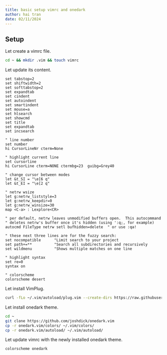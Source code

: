 ```yaml
---
title: basic setup vimrc and onedark
author: hai tran
date: 02/11/2024
---
```


## Setup 

Let create a vimrc file. 

```bash
cd ~ && mkdir .vim && touch vimrc 
```

Let update its content. 

```vimrc
set tabstop=2
set shiftwidth=2
set softtabstop=2
set expandtab
set cindent
set autoindent
set smartindent
set mouse=a
set hlsearch
set showcmd
set title
set expandtab
set incsearch

" line number
set number
hi CursorLineNr cterm=None

" highlight current line
set cursorline
hi CursorLine cterm=NONE ctermbg=23  guibg=Grey40

" change cursor between modes
let &t_SI = "\e[6 q"
let &t_EI = "\e[2 q"

" netrw wsize
let g:netrw_liststyle=3
let g:netrw_keepdir=0
let g:netrw_winsize=30
map <C-a> : Lexplore<CR>

" per default, netrw leaves unmodified buffers open.  This autocommand
" deletes netrw's buffer once it's hidden (using ':q;, for example)
autocmd FileType netrw setl bufhidden=delete  " or use :qa!

" these next three lines are for the fuzzy search:
set nocompatible      "Limit search to your project
set path+=**          "Search all subdirectories and recursively
set wildmenu          "Shows multiple matches on one line

" highlight syntax
set re=0
syntax on

" colorscheme
colorscheme desert
```

Let install VimPlug. 


```bash
curl -fLo ~/.vim/autoload/plug.vim --create-dirs https://raw.githubusercontent.com/junegunn/vim-plug/master/plug.vim
```

Let install onedark theme.

```bash
cd ~
git clone https://github.com/joshdick/onedark.vim
cp -r onedark.vim/colors/ ~/.vim/colors/
cp -r onedark.vim/autoload/ ~/.vim/autoload/
```

Let update vimrc with the newly installed onedark theme. 

```txt
colorscheme onedark
```
